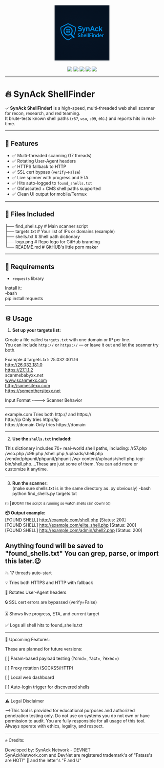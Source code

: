 <p align="center">
  <img src="shell.png" alt="SynAck ShellFinder" width="180"/><br><br>

  <img src="https://img.shields.io/badge/Python-3.x-blue?logo=python&logoColor=white" />
  <img src="https://img.shields.io/badge/Threads-17-red?style=flat-square" />
  <img src="https://img.shields.io/badge/License-Custom-lightgrey?style=flat-square" />
  <img src="https://img.shields.io/badge/SSL-Bypass%20Enabled-critical?style=flat-square&color=purple" />
  <img src="https://img.shields.io/badge/Made%20By-SynAck%20Network-black?style=flat-square" />
</p>

---

# 🔥 SynAck ShellFinder

✓ **SynAck ShellFinder!** is a high-speed, multi-threaded web shell scanner for recon, research, and red teaming.  
It brute-tests known shell paths (`r57`, `wso`, `c99`, etc.) and reports hits in real-time.

---

## 🚀 Features

- ✅ Multi-threaded scanning (17 threads)
- ✅ Rotating User-Agent headers
- ✅ HTTPS fallback to HTTP
- ✅ SSL cert bypass (`verify=False`)
- ✅ Live spinner with progress and ETA
- ✅ Hits auto-logged to `found_shells.txt`
- ✅ Obfuscated + CMS shell paths supported
- ✅ Clean UI output for mobile/Termux

---

## 📂 Files Included

├── find_shells.py # Main scanner script <br>
├── targets.txt    # Your list of IPs or domains (example) <br>
├── shells.txt     # Shell path dictionary <br>
├── logo.png       # Repo logo for GitHub branding <br>
└── README.md      # GitHUB's little porn maker <br>

---

## 🧠 Requirements 
- `requests` library

Install it:<br>
-bash<br>
pip install requests

---

## ⚙️ Usage

1. **Set up your targets list:**

Create a file called `targets.txt` with one domain or IP per line.  
You can include `http://` or `https://` — or leave it out and let the scanner try both.

Example 4 targets.txt:
25.032.001.16<br>
http://26.032.181.0<br>
https://27.1.1.2<br>
scanmebabyxx.net<br>
www.scanmexx.com<br>
http://somesitexx.com<br>
https://someothersitexx.net<br>

Input Format ----> Scanner Behavior
____________________________________
example.com	Tries both http:// and https://<br>
http://ip	Only tries http://ip<br>
https://domain	Only tries https://domain

---

2. **Use the `shells.txt` included:**

This dictionary includes 70+ real-world shell paths, including:
/r57.php /wso.php /c99.php /shell.php /uploads/shell.php /vendor/phpunit/phpunit/phpunit /wp-content/uploads/shell.php /cgi-bin/shell.php....These are just some of them.
You can add more or customize it anytime.

---

3. **Run the scanner:**<br>
(make sure shells.txt is in the same directory as .py obviously)
-bash<br>
python find_shells.py targets.txt

<small>(💥🤯BOOM! The script is running so watch shells rain down! 😮)</small>

**📦 Output example:**<br>
[FOUND SHELL] http://example.com/shell.php [Status: 200]<br>
[FOUND SHELL] http://example.com/elite_shell.php [Status: 200]<br>
[FOUND SHELL] http://example.com/admin/shell2.php [Status: 200]<br>

Anything found will be saved to "found_shells.txt"
You can grep, parse, or import this later.😉
---

💥 17 threads auto-start<br>

💡 Tries both HTTPS and HTTP with fallback<br>

🔁 Rotates User-Agent headers<br>

🔒 SSL cert errors are bypassed (verify=False)<br>

⏳ Shows live progress, ETA, and current target<br>

✅ Logs all shell hits to found_shells.txt<br>

---

🧬 Upcoming Features:<br>

These are planned for future versions:<br>

[ ] Param-based payload testing (?cmd=, ?act=, ?exec=)<br>

[ ] Proxy rotation (SOCKS5/HTTP)<br>

[ ] Local web dashboard <br>

[ ] Auto-login trigger for discovered shells

---

⚠️ Legal Disclaimer

-->This tool is provided for educational purposes and authorized penetration testing only.
Do not use on systems you do not own or have permission to audit. You are fully responsible 
for all usage of this tool. Always operate with ethics, legality, and respect.

---

✊ Credits:

Developed by: SynAck Network - DEVNET<br>
SynAckNetwork.com and DevNet are registered trademark's of "Fatass's are HOT!" 🥵 and the letter's "F and U"

